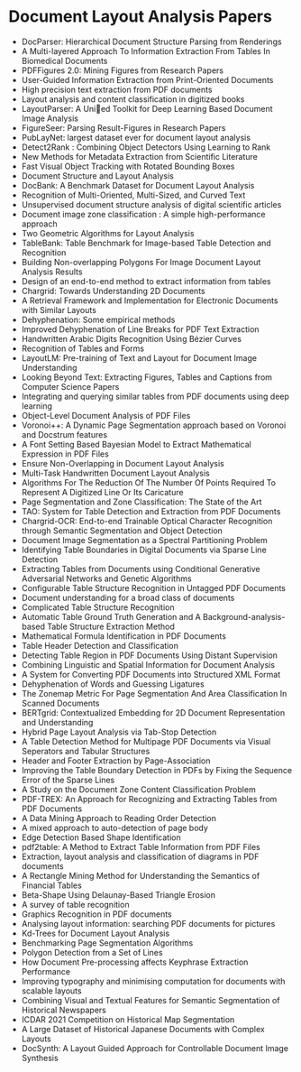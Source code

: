# Document Layout Analysis Papers

<ul>

                             

 <li><a target="_blank" href="https://github.com/manjunath5496/Document-Layout-Analysis-Papers/blob/master/dl(1).pdf" style="text-decoration:none;">DocParser: Hierarchical Document Structure Parsing from Renderings</a></li>

 <li><a target="_blank" href="https://github.com/manjunath5496/Document-Layout-Analysis-Papers/blob/master/dl(2).PDF" style="text-decoration:none;">A Multi-layered Approach To Information Extraction From Tables In Biomedical Documents</a></li>

<li><a target="_blank" href="https://github.com/manjunath5496/Document-Layout-Analysis-Papers/blob/master/dl(3).pdf" style="text-decoration:none;">PDFFigures 2.0: Mining Figures from Research Papers</a></li>
 <li><a target="_blank" href="https://github.com/manjunath5496/Document-Layout-Analysis-Papers/blob/master/dl(4).pdf" style="text-decoration:none;">User-Guided Information Extraction from Print-Oriented Documents</a></li>                              
<li><a target="_blank" href="https://github.com/manjunath5496/Document-Layout-Analysis-Papers/blob/master/dl(5).pdf" style="text-decoration:none;">High precision text
extraction from PDF documents</a></li>
<li><a target="_blank" href="https://github.com/manjunath5496/Document-Layout-Analysis-Papers/blob/master/dl(6).pdf" style="text-decoration:none;">Layout analysis and content classification in digitized books</a></li>
 <li><a target="_blank" href="https://github.com/manjunath5496/Document-Layout-Analysis-Papers/blob/master/dl(7).pdf" style="text-decoration:none;">LayoutParser: A Unied Toolkit for Deep Learning Based Document Image Analysis</a></li>

 <li><a target="_blank" href="https://github.com/manjunath5496/Document-Layout-Analysis-Papers/blob/master/dl(8).pdf" style="text-decoration:none;"> FigureSeer: Parsing Result-Figures in Research Papers </a></li>
   <li><a target="_blank" href="https://github.com/manjunath5496/Document-Layout-Analysis-Papers/blob/master/dl(9).pdf" style="text-decoration:none;">PubLayNet: largest dataset ever for document layout analysis</a></li>
  
   
 <li><a target="_blank" href="https://github.com/manjunath5496/Document-Layout-Analysis-Papers/blob/master/dl(10).pdf" style="text-decoration:none;">Detect2Rank :
Combining Object Detectors Using Learning to Rank </a></li>                              
<li><a target="_blank" href="https://github.com/manjunath5496/Document-Layout-Analysis-Papers/blob/master/dl(11).pdf" style="text-decoration:none;">New Methods for Metadata Extraction from Scientific Literature</a></li>
<li><a target="_blank" href="https://github.com/manjunath5496/Document-Layout-Analysis-Papers/blob/master/dl(12).pdf" style="text-decoration:none;">Fast Visual Object Tracking with Rotated Bounding Boxes</a></li>
<li><a target="_blank" href="https://github.com/manjunath5496/Document-Layout-Analysis-Papers/blob/master/dl(13).pdf" style="text-decoration:none;">Document Structure and Layout Analysis</a></li>

<li><a target="_blank" href="https://github.com/manjunath5496/Document-Layout-Analysis-Papers/blob/master/dl(14).pdf" style="text-decoration:none;">DocBank: A Benchmark Dataset for Document Layout Analysis</a></li>
                              
<li><a target="_blank" href="https://github.com/manjunath5496/Document-Layout-Analysis-Papers/blob/master/dl(15).pdf" style="text-decoration:none;">Recognition of Multi-Oriented, Multi-Sized, and Curved Text</a></li>

<li><a target="_blank" href="https://github.com/manjunath5496/Document-Layout-Analysis-Papers/blob/master/dl(16).pdf" style="text-decoration:none;">Unsupervised document structure analysis of digital scientific articles</a></li>

  <li><a target="_blank" href="https://github.com/manjunath5496/Document-Layout-Analysis-Papers/blob/master/dl(17).pdf" style="text-decoration:none;">Document image zone classification : A simple high-performance approach</a></li>   
  
<li><a target="_blank" href="https://github.com/manjunath5496/Document-Layout-Analysis-Papers/blob/master/dl(18).pdf" style="text-decoration:none;">Two Geometric Algorithms for Layout Analysis</a></li> 

  
<li><a target="_blank" href="https://github.com/manjunath5496/Document-Layout-Analysis-Papers/blob/master/dl(19).pdf" style="text-decoration:none;">TableBank: Table Benchmark for Image-based Table Detection and Recognition</a></li> 

<li><a target="_blank" href="https://github.com/manjunath5496/Document-Layout-Analysis-Papers/blob/master/dl(20).pdf" style="text-decoration:none;">Building Non-overlapping Polygons For Image Document Layout Analysis Results</a></li>

<li><a target="_blank" href="https://github.com/manjunath5496/Document-Layout-Analysis-Papers/blob/master/dl(21).pdf" style="text-decoration:none;">Design of an end-to-end method to extract information from tables</a></li>
<li><a target="_blank" href="https://github.com/manjunath5496/Document-Layout-Analysis-Papers/blob/master/dl(22).pdf" style="text-decoration:none;">Chargrid: Towards Understanding 2D Documents</a></li> 
 <li><a target="_blank" href="https://github.com/manjunath5496/Document-Layout-Analysis-Papers/blob/master/dl(23).pdf" style="text-decoration:none;">A Retrieval Framework and Implementation for Electronic Documents with Similar Layouts</a></li> 
 

   <li><a target="_blank" href="https://github.com/manjunath5496/Document-Layout-Analysis-Papers/blob/master/dl(24).pdf" style="text-decoration:none;">Dehyphenation: 
Some empirical methods</a></li>
 
   <li><a target="_blank" href="https://github.com/manjunath5496/Document-Layout-Analysis-Papers/blob/master/dl(25).pdf" style="text-decoration:none;">Improved Dehyphenation of Line Breaks for PDF Text Extraction</a></li>                              
 <li><a target="_blank" href="https://github.com/manjunath5496/Document-Layout-Analysis-Papers/blob/master/dl(26).pdf" style="text-decoration:none;">Handwritten Arabic Digits Recognition Using Bézier Curves</a></li>
 <li><a target="_blank" href="https://github.com/manjunath5496/Document-Layout-Analysis-Papers/blob/master/dl(27).pdf" style="text-decoration:none;">Recognition of Tables and Forms</a></li>
   
 
   <li><a target="_blank" href="https://github.com/manjunath5496/Document-Layout-Analysis-Papers/blob/master/dl(28).pdf" style="text-decoration:none;">LayoutLM: Pre-training of Text and Layout for Document Image Understanding</a></li>
 
   <li><a target="_blank" href="https://github.com/manjunath5496/Document-Layout-Analysis-Papers/blob/master/dl(29).pdf" style="text-decoration:none;">Looking Beyond Text:
Extracting Figures, Tables and Captions from Computer Science Papers </a></li>                              

  <li><a target="_blank" href="https://github.com/manjunath5496/Document-Layout-Analysis-Papers/blob/master/dl(30).pdf" style="text-decoration:none;">Integrating and querying similar tables from PDF documents using deep learning</a></li>
 
   <li><a target="_blank" href="https://github.com/manjunath5496/Document-Layout-Analysis-Papers/blob/master/dl(31).pdf" style="text-decoration:none;">Object-Level Document Analysis of PDF Files</a></li> 
    <li><a target="_blank" href="https://github.com/manjunath5496/Document-Layout-Analysis-Papers/blob/master/dl(32).pdf" style="text-decoration:none;">Voronoi++: A Dynamic Page Segmentation approach based on Voronoi and Docstrum features</a></li> 

   <li><a target="_blank" href="https://github.com/manjunath5496/Document-Layout-Analysis-Papers/blob/master/dl(33).pdf" style="text-decoration:none;">A Font Setting Based Bayesian Model to Extract Mathematical Expression in PDF Files</a></li>                              

  <li><a target="_blank" href="https://github.com/manjunath5496/Document-Layout-Analysis-Papers/blob/master/dl(34).pdf" style="text-decoration:none;">Ensure Non-Overlapping in Document Layout Analysis</a></li> 
 
  <li><a target="_blank" href="https://github.com/manjunath5496/Document-Layout-Analysis-Papers/blob/master/dl(35).pdf" style="text-decoration:none;">Multi-Task Handwritten Document Layout Analysis</a></li> 

  <li><a target="_blank" href="https://github.com/manjunath5496/Document-Layout-Analysis-Papers/blob/master/dl(36).pdf" style="text-decoration:none;">Algorithms For The Reduction Of The Number Of Points Required To Represent A Digitized Line Or Its Caricature</a></li> 
 
<li><a target="_blank" href="https://github.com/manjunath5496/Document-Layout-Analysis-Papers/blob/master/dl(37).pdf" style="text-decoration:none;">Page Segmentation and Zone Classification: The State of the Art</a></li>
 <li><a target="_blank" href="https://github.com/manjunath5496/Document-Layout-Analysis-Papers/blob/master/dl(38).pdf" style="text-decoration:none;">TAO: System for Table Detection and Extraction from PDF Documents</a></li>
<li><a target="_blank" href="https://github.com/manjunath5496/Document-Layout-Analysis-Papers/blob/master/dl(39).pdf" style="text-decoration:none;">Chargrid-OCR: End-to-end Trainable Optical Character Recognition through Semantic Segmentation and Object Detection</a></li>
 <li><a target="_blank" href="https://github.com/manjunath5496/Document-Layout-Analysis-Papers/blob/master/dl(40).pdf" style="text-decoration:none;">Document Image Segmentation as a Spectral Partitioning Problem</a></li>                              
<li><a target="_blank" href="https://github.com/manjunath5496/Document-Layout-Analysis-Papers/blob/master/dl(41).pdf" style="text-decoration:none;">Identifying Table Boundaries in Digital Documents via Sparse Line Detection</a></li>
<li><a target="_blank" href="https://github.com/manjunath5496/Document-Layout-Analysis-Papers/blob/master/dl(42).pdf" style="text-decoration:none;">Extracting Tables from Documents using Conditional Generative Adversarial Networks and Genetic Algorithms</a></li>
 
  <li><a target="_blank" href="https://github.com/manjunath5496/Document-Layout-Analysis-Papers/blob/master/dl(43).pdf" style="text-decoration:none;">Configurable Table Structure Recognition in Untagged PDF Documents</a></li>
 <li><a target="_blank" href="https://github.com/manjunath5496/Document-Layout-Analysis-Papers/blob/master/dl(44).pdf" style="text-decoration:none;">Document understanding for a broad class of documents</a></li>
   <li><a target="_blank" href="https://github.com/manjunath5496/Document-Layout-Analysis-Papers/blob/master/dl(45).pdf" style="text-decoration:none;">Complicated Table Structure Recognition</a></li>  
   
<li><a target="_blank" href="https://github.com/manjunath5496/Document-Layout-Analysis-Papers/blob/master/dl(46).pdf" style="text-decoration:none;">Automatic Table Ground Truth Generation and A Background-analysis-based Table Structure Extraction Method</a></li> 
                             
<li><a target="_blank" href="https://github.com/manjunath5496/Document-Layout-Analysis-Papers/blob/master/dl(47).pdf" style="text-decoration:none;">Mathematical Formula Identification in PDF Documents</a></li>
<li><a target="_blank" href="https://github.com/manjunath5496/Document-Layout-Analysis-Papers/blob/master/dl(48).pdf" style="text-decoration:none;">Table Header Detection and Classification</a></li>

<li><a target="_blank" href="https://github.com/manjunath5496/Document-Layout-Analysis-Papers/blob/master/dl(49).pdf" style="text-decoration:none;">Detecting Table Region in PDF Documents Using Distant Supervision</a></li>
                              
<li><a target="_blank" href="https://github.com/manjunath5496/Document-Layout-Analysis-Papers/blob/master/dl(50).pdf" style="text-decoration:none;">Combining Linguistic and Spatial Information for Document Analysis</a></li>
<li><a target="_blank" href="https://github.com/manjunath5496/Document-Layout-Analysis-Papers/blob/master/dl(51).pdf" style="text-decoration:none;">A System for Converting PDF Documents into Structured XML Format</a></li>
<li><a target="_blank" href="https://github.com/manjunath5496/Document-Layout-Analysis-Papers/blob/master/dl(52).pdf" style="text-decoration:none;">Dehyphenation of Words and
Guessing Ligatures</a></li>

<li><a target="_blank" href="https://github.com/manjunath5496/Document-Layout-Analysis-Papers/blob/master/dl(53).pdf" style="text-decoration:none;">The Zonemap Metric For Page Segmentation And Area Classification In Scanned Documents</a></li>
 
<li><a target="_blank" href="https://github.com/manjunath5496/Document-Layout-Analysis-Papers/blob/master/dl(54).pdf" style="text-decoration:none;">BERTgrid: Contextualized Embedding for 2D Document Representation and Understanding </a></li>

<li><a target="_blank" href="https://github.com/manjunath5496/Document-Layout-Analysis-Papers/blob/master/dl(55).pdf" style="text-decoration:none;">Hybrid Page Layout Analysis via Tab-Stop Detection</a></li>
 
  <li><a target="_blank" href="https://github.com/manjunath5496/Document-Layout-Analysis-Papers/blob/master/dl(56).pdf" style="text-decoration:none;">A Table Detection Method for Multipage PDF Documents via Visual Seperators and Tabular Structures </a></li>                              

  <li><a target="_blank" href="https://github.com/manjunath5496/Document-Layout-Analysis-Papers/blob/master/dl(57).pdf" style="text-decoration:none;">Header and Footer Extraction by Page-Association</a></li>
 
   <li><a target="_blank" href="https://github.com/manjunath5496/Document-Layout-Analysis-Papers/blob/master/dl(58).pdf" style="text-decoration:none;">Improving the Table Boundary Detection in PDFs by Fixing the Sequence Error of the Sparse Lines</a></li>
    <li><a target="_blank" href="https://github.com/manjunath5496/Document-Layout-Analysis-Papers/blob/master/dl(59).pdf" style="text-decoration:none;">A Study on the Document Zone Content Classification Problem</a></li>
 
  <li><a target="_blank" href="https://github.com/manjunath5496/Document-Layout-Analysis-Papers/blob/master/dl(60).pdf" style="text-decoration:none;">PDF-TREX: An Approach for Recognizing and Extracting Tables from PDF Documents</a></li>
 
   <li><a target="_blank" href="https://github.com/manjunath5496/Document-Layout-Analysis-Papers/blob/master/dl(61).pdf" style="text-decoration:none;">A Data Mining Approach to Reading Order Detection</a></li>
 
   <li><a target="_blank" href="https://github.com/manjunath5496/Document-Layout-Analysis-Papers/blob/master/dl(62).pdf" style="text-decoration:none;">A mixed approach to auto-detection of page body</a></li>
 
   <li><a target="_blank" href="https://github.com/manjunath5496/Document-Layout-Analysis-Papers/blob/master/dl(63).pdf" style="text-decoration:none;">Edge Detection Based Shape Identification</a></li>                              

  <li><a target="_blank" href="https://github.com/manjunath5496/Document-Layout-Analysis-Papers/blob/master/dl(64).pdf" style="text-decoration:none;">pdf2table: A Method to Extract Table Information from PDF Files</a></li>
 
   <li><a target="_blank" href="https://github.com/manjunath5496/Document-Layout-Analysis-Papers/blob/master/dl(65).pdf" style="text-decoration:none;">Extraction, layout analysis and classification of diagrams in PDF documents </a></li> 

   <li><a target="_blank" href="https://github.com/manjunath5496/Document-Layout-Analysis-Papers/blob/master/dl(66).pdf" style="text-decoration:none;">A Rectangle Mining Method for Understanding the Semantics of Financial Tables</a></li> 
 
   <li><a target="_blank" href="https://github.com/manjunath5496/Document-Layout-Analysis-Papers/blob/master/dl(67).pdf" style="text-decoration:none;">Beta-Shape Using Delaunay-Based Triangle Erosion</a></li>                              

  <li><a target="_blank" href="https://github.com/manjunath5496/Document-Layout-Analysis-Papers/blob/master/dl(68).pdf" style="text-decoration:none;">A survey of table recognition</a></li> 
 
  
   <li><a target="_blank" href="https://github.com/manjunath5496/Document-Layout-Analysis-Papers/blob/master/dl(69).pdf" style="text-decoration:none;">Graphics Recognition in PDF documents</a></li>                              

  <li><a target="_blank" href="https://github.com/manjunath5496/Document-Layout-Analysis-Papers/blob/master/dl(70).pdf" style="text-decoration:none;">Analysing layout information: searching PDF documents for pictures</a></li> 
  
 
 <li><a target="_blank" href="https://github.com/manjunath5496/Document-Layout-Analysis-Papers/blob/master/dl(71).pdf" style="text-decoration:none;">Kd-Trees for Document Layout Analysis</a></li>
 
 <li><a target="_blank" href="https://github.com/manjunath5496/Document-Layout-Analysis-Papers/blob/master/dl(72).pdf" style="text-decoration:none;">Benchmarking Page Segmentation Algorithms</a></li> 
 
 
 <li><a target="_blank" href="https://github.com/manjunath5496/Document-Layout-Analysis-Papers/blob/master/dl(73).pdf" style="text-decoration:none;">Polygon Detection from a Set of Lines</a></li>
  <li><a target="_blank" href="https://github.com/manjunath5496/Document-Layout-Analysis-Papers/blob/master/dl(74).pdf" style="text-decoration:none;">How Document Pre-processing affects Keyphrase Extraction Performance</a></li>
    <li><a target="_blank" href="https://github.com/manjunath5496/Document-Layout-Analysis-Papers/blob/master/dl(75).pdf" style="text-decoration:none;">Improving typography and minimising computation for documents with scalable layouts</a></li>    
  
   <li><a target="_blank" href="https://github.com/manjunath5496/Document-Layout-Analysis-Papers/blob/master/dl(76).pdf" style="text-decoration:none;">Combining Visual and Textual Features for Semantic Segmentation of Historical Newspapers</a></li>
  <li><a target="_blank" href="https://github.com/manjunath5496/Document-Layout-Analysis-Papers/blob/master/dl(77).pdf" style="text-decoration:none;">ICDAR 2021 Competition on
Historical Map Segmentation </a></li>
    <li><a target="_blank" href="https://github.com/manjunath5496/Document-Layout-Analysis-Papers/blob/master/dl(78).pdf" style="text-decoration:none;">A Large Dataset of Historical Japanese Documents with Complex Layouts</a></li>   
  
<li><a target="_blank" href="https://github.com/manjunath5496/Document-Layout-Analysis-Papers/blob/master/dl(79).pdf" style="text-decoration:none;">DocSynth: A Layout Guided Approach for Controllable Document Image Synthesis</a></li>   
  
  
  
</ul>
